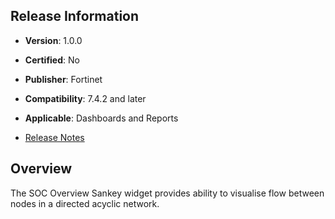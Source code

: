 ## Release Information

- **Version**: 1.0.0

- **Certified**: No

- **Publisher**: Fortinet  

- **Compatibility**: 7.4.2 and later

- **Applicable**: Dashboards and Reports

- [Release Notes](./widget/release_notes.md)


## Overview

The SOC Overview Sankey widget provides ability to visualise flow between nodes in a directed acyclic network.
